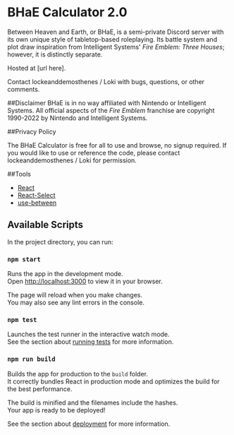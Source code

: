 # BHaE Calculator 2.0
Between Heaven and Earth, or BHaE, is a semi-private Discord server with its own unique style of tabletop-based roleplaying. Its battle system and plot draw inspiration from Intelligent Systems' *Fire Emblem: Three Houses*; however, it is distinctly separate.

Hosted at [url here].

Contact lockeanddemosthenes / Loki with bugs, questions, or other comments.

##Disclaimer
BHaE is in no way affiliated with Nintendo or Intelligent Systems. All official aspects of the *Fire Emblem* franchise are copyright 1990-2022 by Nintendo and Intelligent Systems.

##Privacy Policy

The BHaE Calculator is free for all to use and browse, no signup required. If you would like to use or reference the code, please contact lockeanddemosthenes / Loki for permission.

##Tools
- [React](https://github.com/facebook/create-react-app)
- [React-Select](https://github.com/jedwatson/react-select)
- [use-between](https://github.com/betula/use-between)

## Available Scripts
In the project directory, you can run:

### `npm start`
Runs the app in the development mode.\
Open [http://localhost:3000](http://localhost:3000) to view it in your browser.

The page will reload when you make changes.\
You may also see any lint errors in the console.

### `npm test`
Launches the test runner in the interactive watch mode.\
See the section about [running tests](https://facebook.github.io/create-react-app/docs/running-tests) for more information.

### `npm run build`
Builds the app for production to the `build` folder.\
It correctly bundles React in production mode and optimizes the build for the best performance.

The build is minified and the filenames include the hashes.\
Your app is ready to be deployed!

See the section about [deployment](https://facebook.github.io/create-react-app/docs/deployment) for more information.